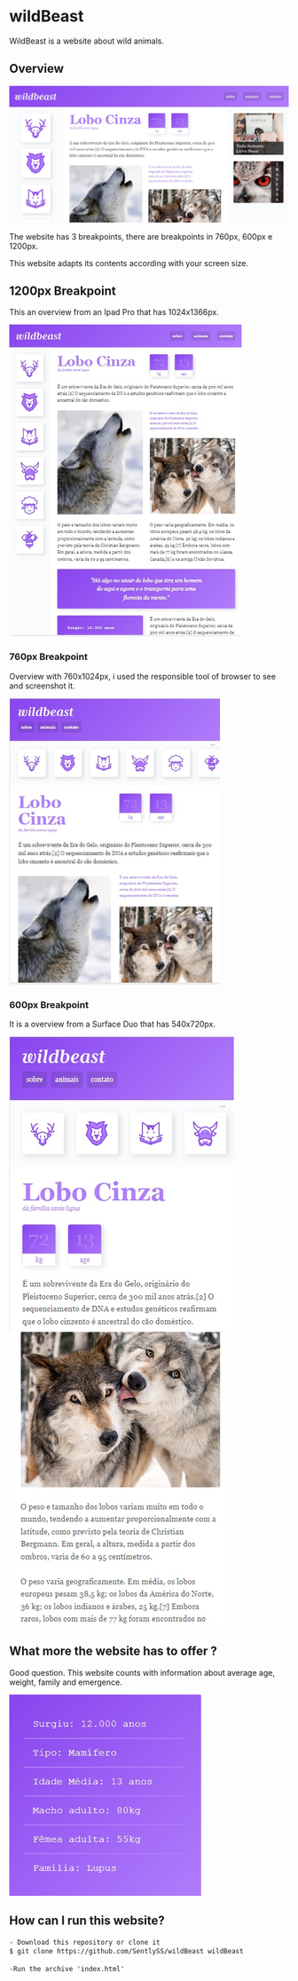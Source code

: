 # wildBeast
 WildBeast is a website about wild animals.

## Overview

![](./img/view-1.jpg)

The website has 3 breakpoints, there are breakpoints in 760px, 600px e 1200px.

This website adapts its contents according with your screen size.

## 1200px Breakpoint
This an overview from an Ipad Pro that has 1024x1366px.

![](./img/view-4.jpg)

### 760px Breakpoint
Overview with 760x1024px, i used the responsible tool of browser to see and screenshot it.

![](./img/view-5.jpg)

### 600px Breakpoint
It is a overview from a Surface Duo that has 540x720px.

![](./img/view-2.jpg) ![](./img/view-3.jpg)

## What more the website has to offer ?
Good question. This website counts with information about average age, weight, family and emergence.

![](./img/view-6.jpg)

## How can I run this website?

```
- Download this repository or clone it
$ git clone https://github.com/SentlySS/wildBeast wildBeast

-Run the archive 'index.html'
```